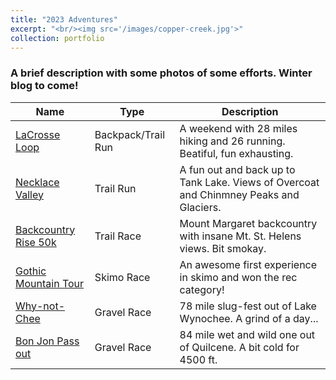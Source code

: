 ```yaml
---
title: "2023 Adventures"
excerpt: "<br/><img src='/images/copper-creek.jpg'>"
collection: portfolio
---
```


### A brief description with some photos of some efforts. Winter blog to come!

| Name                         | Type                 |  Description                                                                            |
| --------                     | ------               | ------------------------------------------------------------                            |
| [LaCrosse Loop](#)           |  Backpack/Trail Run  | A weekend with 28 miles hiking and 26 running. Beatiful, fun exhausting.                |
| [Necklace Valley](#)         |  Trail Run           | A fun out and back up to Tank Lake. Views of Overcoat and Chinmney Peaks and Glaciers.  |
| [Backcountry Rise 50k](#)    | Trail Race           | Mount Margaret backcountry with insane Mt. St. Helens views. Bit smokay.                |
| [Gothic Mountain Tour](#)    | Skimo Race           | An awesome first experience in skimo and won the rec category!                          |
| [Why-not-Chee](#)            |  Gravel Race         | 78 mile slug-fest out of Lake Wynochee. A grind of a day...                             |
| [Bon Jon Pass out](#)        |  Gravel Race         | 84 mile wet and wild one out of Quilcene. A bit cold for 4500 ft.                       |

